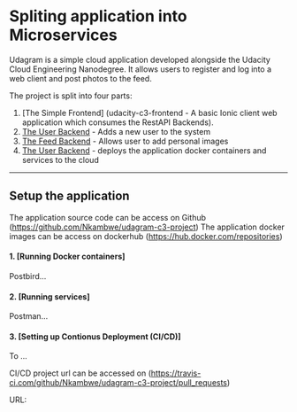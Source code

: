 # Spliting application into Microservices

Udagram is a simple cloud application developed alongside the Udacity Cloud Engineering Nanodegree.
 It allows users to register and log into a web client and post photos to the feed.

The project is split into four parts:
1. [The Simple Frontend] (udacity-c3-frontend - A basic Ionic client web application which consumes the RestAPI Backends). 
2. [The User Backend](udacity-c3-restapi-user) - Adds a new user to the system
3. [The Feed Backend](udacity-c3-restapi-feed) - Allows user to add personal images
4. [The User Backend](udacity-c3-deploymenet) - deploys the application docker containers and services to the cloud


***
## Setup the application
The application source code can be access on Github (https://github.com/Nkambwe/udagram-c3-project)
The application docker images can be access on dockerhub (https://hub.docker.com/repositories)

#### 1. [Running Docker containers]
Postbird...

#### 2. [Running services]
Postman...

#### 3. [Setting up Contionus Deployment (CI/CD)]
To ...

CI/CD project url can be accessed on (https://travis-ci.com/github/Nkambwe/udagram-c3-project/pull_requests)


URL:


